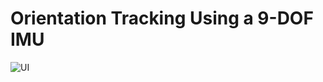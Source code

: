 # Orientation Tracking Using a 9-DOF IMU

![UI](https://github.com/samukallio/tracking/blob/main/media/screenshot.png?raw=true)
